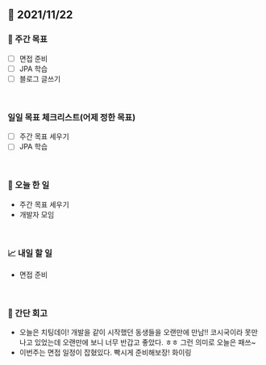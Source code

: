 ## 📅 2021/11/22


### 👏 주간 목표

- [ ] 면접 준비
- [ ] JPA 학습
- [ ] 블로그 글쓰기

<br/>

### 일일 목표 체크리스트(어제 정한 목표)

- [ ] 주간 목표 세우기
- [ ] JPA 학습

<br/>

### 💯 오늘 한 일

- 주간 목표 세우기
- 개발자 모임

<br/>

### 📈 내일 할 일

- 면접 준비

<br/>

### 🤔 간단 회고

- 오늘은 치팅데이! 개발을 같이 시작했던 동생들을 오랜만에 만남!! 코시국이라 못만나고 있었는데 오랜만에 보니 너무 반갑고 좋았다. ㅎㅎ
그런 의미로 오늘은 패쓰~
- 이번주는 면접 일정이 잡혔있다. 빡시게 준비해보장! 화이링 


